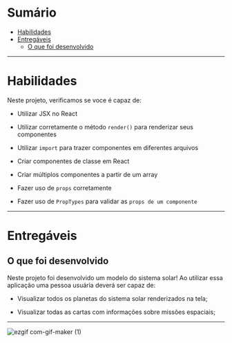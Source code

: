 # Sumário

- [Habilidades](#habilidades)
- [Entregáveis](#entregáveis)
  - [O que foi desenvolvido](#o-que-foi-desenvolvido)

---

# Habilidades
Neste projeto, verificamos se voce é capaz de:

  * Utilizar JSX no React

  * Utilizar corretamente o método `render()` para renderizar seus componentes

  * Utilizar `import` para trazer componentes em diferentes arquivos

  * Criar componentes de classe em React

  * Criar múltiplos componentes a partir de um array

  * Fazer uso de `props` corretamente

  * Fazer uso de `PropTypes` para validar as `props de um componente`

---

# Entregáveis

## O que foi desenvolvido

Neste projeto foi desenvolvido um modelo do sistema solar! Ao utilizar essa aplicação uma pessoa usuária deverá ser capaz de:

  * Visualizar todos os planetas do sistema solar renderizados na tela;

  * Visualizar todas as cartas com informações sobre missões espaciais;

---

![ezgif com-gif-maker (1)](https://user-images.githubusercontent.com/67379527/139855599-1b2621c1-a76d-4382-ba6b-d014c696bcb7.gif)

